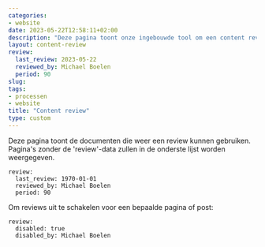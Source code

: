 ```yaml
---
categories:
- website
date: 2023-05-22T12:58:11+02:00
description: "Deze pagina toont onze ingebouwde tool om een content review te doen van alle pagina's binnen onze website."
layout: content-review
review:
  last_review: 2023-05-22
  reviewed_by: Michael Boelen
  period: 90
slug:
tags:
- processen
- website
title: "Content review"
type: custom
---
```


Deze pagina toont de documenten die weer een review kunnen gebruiken. Pagina's zonder de 'review'-data zullen in de onderste lijst worden weergegeven.

```
review:
  last_review: 1970-01-01
  reviewed_by: Michael Boelen
  period: 90
```

Om reviews uit te schakelen voor een bepaalde pagina of post:

```
review:
  disabled: true
  disabled_by: Michael Boelen
```
